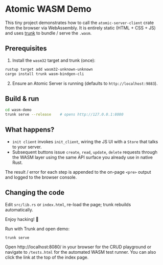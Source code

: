 # Atomic WASM Demo

This tiny project demonstrates how to call the `atomic-server-client` crate from the browser via WebAssembly.
It is entirely static (HTML + CSS + JS) and uses [trunk](https://trunkrs.dev) to bundle / serve the `.wasm`.

## Prerequisites

1. Install the `wasm32` target and trunk (once):

```bash
rustup target add wasm32-unknown-unknown
cargo install trunk wasm-bindgen-cli
```

2. Ensure an Atomic Server is running (defaults to `http://localhost:9883`).

## Build & run

```bash
cd wasm-demo
trunk serve --release    # opens http://127.0.0.1:8080
```

## What happens?

* `init client` invokes `init_client`, wiring the JS UI with a `Store` that talks to your server.
* Subsequent buttons issue `create`, `read`, `update`, `delete` requests through the WASM layer using
  the same API surface you already use in native Rust.

The result / error for each step is appended to the on-page `<pre>` output and logged to the browser console.

## Changing the code

Edit `src/lib.rs` or `index.html`, re-load the page; trunk rebuilds automatically.

Enjoy hacking! :rocket:

Run with Trunk and open demo:

```
trunk serve
```

Open http://localhost:8080/ in your browser for the CRUD playground or navigate to `/tests.html` for the automated WASM test runner. You can also click the link at the top of the index page. 